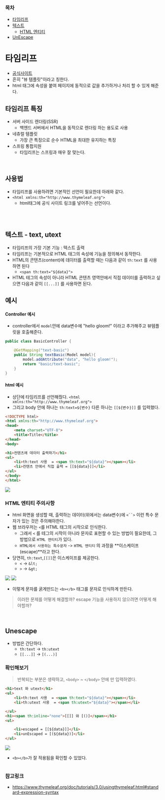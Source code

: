 ### 목차
 - [타임리프](#타임리프)
 - [텍스트](#텍스트---text,-utext)
   - [HTML 엔티티](#HTML-엔티티-주의사항)
 - [UnEscape](#Unescape)

# 타임리프
 - [공식사이트](https://www.thymeleaf.org/)
 - 흔히 "뷰 템플릿"이라고 칭한다.
 - html 태그에 속성을 붙여 페이지에 동적으로 값을 추가하거나 처리 할 수 있게 해준다.

## 타임리프 특징
 - 서버 사이드 렌더링(SSR)
   - 백엔드 서버에서 HTML을 동적으로 렌더링 하는 용도로 사용
 - 네츄럴 템플릿
   - 가장 큰 특징으로 순수 HTML을 최대한 유지하는 특징
 - 스프링 통합지원
   - 타임리프는 스프링과 매우 잘 맞는다.

<br>

## 사용법 
 - 타임리프를 사용하려면 기본적인 선언이 필요한데 아래와 같다.
 - `<html xmlns:th="http://www.thymeleaf.org">`
   - html태그에 공식 사이트 링크를 넣어주는 선언이다.

<br>
<br>




## 텍스트 - text, utext
 - 타임리프의 가장 기본 기능 : 텍스트 출력
 - 타임리프는 기본적으로 HTML 태그의 속성에 기능을 정의해서 동작한다.
 - HTML의 콘텐츠(content)에 데이터를 출력할 때는 다음과 같이 `th:text` 를 사용하면 된다
   - `<span th:text="${data}">`
 - HTML 테그의 속성이 아니라 HTML 콘텐츠 영역안에서 직접 데이터를 출력하고 싶으면 다음과 같이 `[[...]]` 를 사용하면 된다.


## 예시

#### Controller 예시
- controller에서 `model`안에 data변수에 "hello gloom!" 이라고 추가해주고 뷰템플릿을 호출해준다.

```java
public class BasicController {

    @GetMapping("text-basic")
    public String textBasic(Model model){
        model.addAttribute("data", "hello gloom!");
        return "basic/text-basic";
    }
}

```

#### html 예시 
- 상단에 타임리프를 선언해줬다. `<html xmlns:th="http://www.thymeleaf.org">`
- 그리고 body 안에 하나는 `th:text=${변수}` 다른 하나는 `[[${변수}]]` 를 입력했다. 

```html
<!DOCTYPE html>
<html xmlns:th="http://www.thymeleaf.org">
<head>
    <meta charset="UTF-8">
    <title>Title</title>
</head>
<body>

<h1>컨텐츠에 데이터 출력하기</h1>
<ul>
    <li>th:text 사용  = <span th:text="${data}"></span></li>
    <li>컨텐츠 안에서 직접 출력 = [[${data}]]</li>
</ul>
</body>
</html>
```

<img src="https://user-images.githubusercontent.com/104331549/203462124-ceca3787-2e02-45c8-9bab-337a385eb466.png">

<br>

### HTML 엔티티 주의사항 
- html 화면을 생성할 때, 출력하는 데이터(위에서는 data변수)에 `<``>` 이런 특수 문자가 있는 것은 주의해야한다.
- 웹 브라우저는 `<`를 HTML 태그의 시작으로 인식한다. 
  - 그래서 `<` 를 테그의 시작이 아니라 문자로 표현할 수 있는 방법이 필요한데, 그 방법으로 `HTML 엔티티`가 있다.
  - `HTML에서 사용하는 특수문자` -> `HTML 엔티티` 의 과정을 **이스케이프(escape)**라고 한다.
- 당연히, `th:text`,`[[]]`은 이스케이프를 제공한다.
  - `<` -> `&lt;`
  - `>` -> `&gt;`
  
<img src="https://user-images.githubusercontent.com/104331549/203462918-826be578-de42-4161-98d6-d5d546234774.png">
<img src="https://user-images.githubusercontent.com/104331549/203462978-afe565ac-815e-4450-97ee-8771358bf18f.png">

 - 이렇게 문자를 굵게만드는 `<b></b>` 태그를 문자로 인식하게 만든다.

> 이러한 문제를 어떻게 해결할까?
> escape 기능을 사용하지 않으려면 어떻게 해야할까?

<br>

## Unescape
- 방법은 간단하다.
  - `th:text` -> `th:utext`
  - `[[...]]` -> `[(...)]`

### 확인해보기
> 반복되는 부분은 생략하고, `<body>` ~ `</body>` 안에 만 입력하였다. 
```html
<h1>text 와 utext</h1>
<ul>
    <li>th:text 사용  = <span th:text="${data}"></span></li>
    <li>th:utext 사용  = <span th:utext="${data}"></span></li>

</ul>
<h1><span th:inline="none">[[]] 와 [()]</span></h1>
<ul>

    <li>escaped = [[${data}]]</li>
    <li>unEscaped = [(${data})]</li>
</ul>
```
<img src="https://user-images.githubusercontent.com/104331549/203467209-286c09ec-9767-4b48-a1df-862f410cee78.png">

- `<b></b>`가 잘 적용됨을 확인할 수 있었다.

<img src="">

### 참고링크

 - https://www.thymeleaf.org/doc/tutorials/3.0/usingthymeleaf.html#standard-expression-syntax